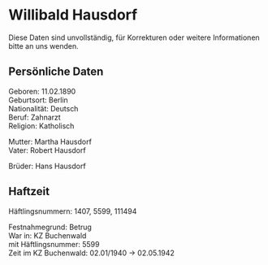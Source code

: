 # Willibald Hausdorf

Diese Daten sind unvollständig, für Korrekturen oder weitere Informationen bitte an uns wenden.

## Persönliche Daten

Geboren: 11.02.1890 \
Geburtsort: Berlin \
Nationalität: Deutsch \
Beruf: Zahnarzt \
Religion: Katholisch

Mutter: Martha Hausdorf \
Vater: Robert Hausdorf

Brüder: Hans Hausdorf

## Haftzeit

Häftlingsnummern: 1407, 5599, 111494

Festnahmegrund: Betrug \
War in: KZ Buchenwald  \
mit Häftlingsnummer: 5599 \
Zeit im KZ Buchenwald: 02.01/1940 -> 02.05.1942


